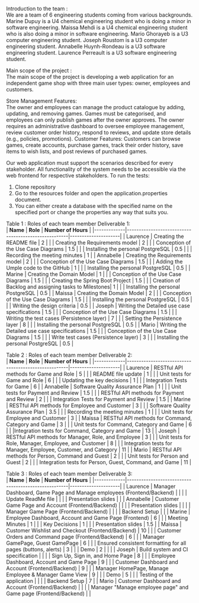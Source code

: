 Introduction to the team : <br/>
We are a team of 6 engineering students coming from various backgrounds. 
Marine Dupuy is a U4 chemical engineering student who is doing a minor in software engineering. 
Maissa Mehdi is a U4 chemical engineering student who is also doing a minor in software engineering. 
Mario Ghorayeb is a U3 computer engineering student. 
Joseph Roustom is a U3 computer engineering student. 
Annabelle Huynh-Rondeau is a U3 software engineering student.
Laurence Perreault is a U3 software engineering student. 

Main scope of the project : <br/>
The main scope of the project is developing a web application for an independent game shop with three main user types: owner, employees and customers. 

Store Management Features: <br/>
The owner and employees can manage the product catalogue by adding, updating, and removing games.
Games must be categorised, and employees can only publish games after the owner approves.
The owner requires an administrative dashboard to oversee employee management, review customer order history, respond to reviews, and update store details (e.g., policies, promotions).
Customer Features:
Customers can browse games, create accounts, purchase games, track their order history, save items to wish lists, and post reviews of purchased games.

Our web application must support the scenarios described for every stakeholder. All functionality of the system needs to be accessible via the web frontend for respective stakeholders.
To run the tests:
1) Clone repository
2) Go to the resources folder and open the application.properties document.
3) You can either create a database with the specified name on the specified port or change the properties any way that suits you.
   
Table 1 : Roles of each team member Deliverable 1: <br/>
| **Name**    | **Role**                                            | **Number of Hours** |
|-------------|-----------------------------------------------------|---------------------|
| Laurence    | Creating the README file                            | 2                   |
|             | Creating the Requirements model                     | 2                   |
|             | Conception of the Use Case Diagrams                 | 1.5                 |
|             | Installing the personal PostgreSQL                   | 0.5                 |
|             | Recording the meeting minutes                       | 1                   |
| Annabelle   | Creating the Requirements model                     | 2                   |
|             | Conception of the Use Case Diagrams                 | 1.5                 |
|             | Adding the Umple code to the GitHub                  | 1                   |
|             | Installing the personal PostgreSQL                   | 0.5                 |
| Marine      | Creating the Domain Model                           | 1                   |
|             | Conception of the Use Case Diagrams                 | 1.5                 |
|             | Creating the Spring Boot Project                    | 1.5                 |
|             | Creation of Backlog and assigning tasks to Milestones| 1                   |
|             | Installing the personal PostgreSQL                   | 0.5                 |
| Maissa      | Creating the Domain Model                           | 2                   |
|             | Conception of the Use Case Diagrams                 | 1.5                 |
|             | Installing the personal PostgreSQL                   | 0.5                 |
|             | Writing the design criteria                         | 0.5                 |
| Joseph      | Writing the Detailed use case specifications        | 1.5                 |
|             | Conception of the Use Case Diagrams                 | 1.5                 |
|             | Writing the test cases (Persistence layer)          | 7                   |
|             | Setting the Persistence layer                       | 8                   |
|             | Installing the personal PostgreSQL                   | 0.5                 |
| Mario       | Writing the Detailed use case specifications        | 1.5                 |
|             | Conception of the Use Case Diagrams                 | 1.5                 |
|             | Write test cases (Persistence layer)                | 3                   |
|             | Installing the personal PostgreSQL                   | 0.5                 |

Table 2 : Roles of each team member Deliverable 2: <br/>
| **Name**    | **Role**                                            | **Number of Hours** |
|-------------|-----------------------------------------------------|---------------------|
| Laurence    | RESTful API methods for Game and Role               | 5                  |
|             | README file update                                  | 1                  |
|             | Unit tests for Game and Role                        | 6                  |
|             | Updating the key decisions                          | 1                  |
|             | Integration Tests for Game                          | 6                   |
| Annabelle   | Software Quality Assurance Plan                     |  1                 |
|             | Unit tests for Payment and Review                    | 1.5               |
|             | RESTful API methods for Payment and Review           | 2                 |
|             | Integration Tests for Payment and Review             | 1.5               |
| Marine      | RESTful API methods for Employee and Customer        | 3                 |
|             | Software Quality Assurance Plan                      | 3.5               |
|             | Recording the meeting minutes                        | 1                 |
|             | Unit tests for Employee and Customer                 | 3                 |
| Maissa      | RESTful API methods for Command, Category and Game   |  3                |
|             | Unit tests for Command, Category and Game            | 6                 |
|             |Integration tests for  Command, Category and Game     |  13               |
| Joseph      | RESTful API methods for Manager, Role, and Employee  |        3           |
|             | Unit tests for Role, Manager, Employee, and Customer |       8           |
|             | Integration tests for  Manager, Employee, Customer, and Category                                                  |       11            |
| Mario       | RESTful API methods for Person, Command and Guest             |   2                |
|             | Unit tests for Person and Guest                      |     2              |
|             | Integration tests for Person, Guest, Command, and Game                                                     |        11           |

Table 3 : Roles of each team member Deliverable 3: <br/>
| **Name**    | **Role**                                            | **Number of Hours** |
|-------------|-----------------------------------------------------|---------------------|
| Laurence    | Manager Dashboard, Game Page and Manage employees (Frontend/Backend)   |                   |
|             | Update ReadMe file                                                     |                   |
|             | Presentation slides                                                    |                  |
| Annabelle   | Customer Game Page and Account (Frontend/Backend)                      |                  |
|             | Presentation slides                                                    |                   |
|             | Manager Game Page (Frontend/Backend)                                   |                   |
|             | Backend Setup                                                           |                   |
| Marine      | Employee Dashboard, Account and Game Page (Frontend)                    |         6        |
|             | Meeting Minutes                                                           |       1        |
|             | Key Decisions                                                            |         1         |
|             | Presentation slides                                                      |          1.5       |
| Maissa      | Customer Wishlist and Checkout (Frontend/Backend)                          |        10          |
|             | Customer Orders and Command page (Frontend/Backend)                          |         6        |
|             | Manager GamePage, Guest GamePage                                           |          6        |
|             | Ensured consistent formatting for all pages  (buttons, alerts)             |        3          |
|             | Demo                                                                       |         2        |
|             |
| Joseph      | Build system and CI specification                                         |                   |
|             | Sign Up, Sign in, and Home Page                                            |       8          |
|             | Employee Dashboard, Account and Game Page                                   |        9          |
|             | Customer Dashboard and Account (Frontend/Backend)                          |        9          |
|             | Manager HomePage, Manage Employee & Manager Game View                      |      9         |
|             | Demo                                                                        |         5         |
|             | Testing of the application                                                  |                  |
|             | Backend Setup                                                                |       7          |
| Mario       | Customer Dashboard and Account (Frontend/Backend)                            |                  |
|             | Manager "Manage employee page" and Game page (Frontend/Backend)             |                  |
